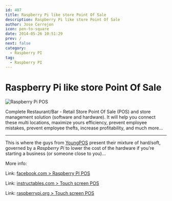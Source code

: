 ```yaml
---
id: 407
title: Raspberry Pi like store Point Of Sale
description: Raspberry Pi like store Point Of Sale
author: Jose Cerrejon
icon: pen-to-square
date: 2014-05-26 10:51:29
prev: /
next: false
category:
  - Raspberry PI
tag:
  - Raspberry PI
---
```


# Raspberry Pi like store Point Of Sale

![Raspberry Pi POS](/images/2014/05/POS.png)

 Complete Restaurant/Bar - Retail Store Point Of Sale (POS) and store management solution (software and hardware). It will help you connect these multi locations, maximize yours efficiency, prevent employee mistakes, prevent employee thefts, increase profitability, and much more...

- - -
This is where the guys from [YoungPOS](http://www.youngpos.vn/index-en.htm) present their mixture of hard/soft, governed by a *Raspberry Pi* to lower the cost of the hardware if you're starting a business (or someone close to you)...

More info:

Link: [facebook.com > Raspberry PI POS](https://www.facebook.com/raspberrypiPOS)

Link: [instructables.com > Touch screen POS](http://www.instructables.com/id/Touch-screen-POS/)

Link: [raspberrypi.org > Touch screen POS](http://www.raspberrypi.org/forums/viewtopic.php?f=41&t=78005)